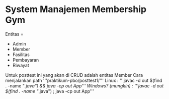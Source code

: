 # System Manajemen Membership Gym
Entitas = 
- Admin
- Member
- Fasilitas
- Pembayaran
- Riwayat

Untuk posttest ini yang akan di CRUD adalah entitas Member 
Cara menjalankan path '''praktikum-pbo/posttest1/'''
Linux :
'''javac -d out $(find . -name "*.java") && java -cp out App'''
Windows? (mungkin) :
'''javac -d out $(find . -name "*.java") ;  java -cp out App'''